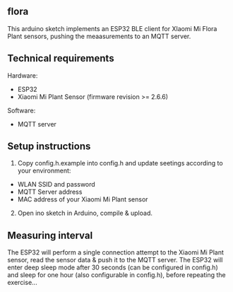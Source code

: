 ## flora

This arduino sketch implements an ESP32 BLE client for XIaomi Mi Flora Plant sensors, pushing the meaasurements to an MQTT server.

## Technical requirements

Hardware:
- ESP32
- Xiaomi Mi Plant Sensor (firmware revision >= 2.6.6)

Software:
- MQTT server

## Setup instructions

1) Copy config.h.example into config.h and update seetings according to your environment:
- WLAN SSID and password
- MQTT Server address
- MAC address of your Xiaomi Mi Plant sensor

2) Open ino sketch in Arduino, compile & upload. 

## Measuring interval

The ESP32 will perform a single connection attempt to the Xiaomi Mi Plant sensor, read the sensor data & push it to the MQTT server. The ESP32 will enter deep sleep mode after 30 seconds (can be configured in config.h) and sleep for one hour (also configurable in config.h), before repeating the exercise...
